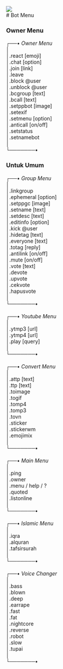 
<a href="https://colab.research.google.com/github/MininxD/wa/blob/master/colab.ipynb">
<img src="https://colab.research.google.com/assets/colab-badge.svg">
</a>
<br>
# Bot Menu

### Owner Menu
┌──• *Owner Menu*\
│\
│.react [emoji]\
│.chat [option]\
│.join [link]\
│.leave\
│.block @user\
│.unblock @user\
│.bcgroup [text]\
│.bcall [text]\
│.setppbot [image]\
│.setexif\
│.setmenu [option]\
│.anticall [on/off]\
│.setstatus\
│.setnamebot\
│\
└───────•


### Untuk Umum
┌──• *Group Menu*\
│\
│.linkgroup\
│.ephemeral [option]\
│.setppgc [image]\
│.setname [text]\
│.setdesc [text]\
│.editinfo [option]\
│.kick @user\
│.hidetag [text]\
│.everyone [text]\
│.totag [reply]\
│.antilink [on/off]\
│.mute [on/off]\
│.vote [text]\
│.devote\
│.upvote\
│.cekvote\
│.hapusvote\
│\
└───────•\
\
┌──• *Youtube  Menu*\
│\
│.ytmp3 [url]\
│.ytmp4 [url]\
│.play [query]\
│\
└───────•\
\
┌──• *Convert Menu*\
│\
│.attp [text]\
│.ttp [text]\
│.toimage\
│.togif\
│.tomp4\
│.tomp3\
│.tovn\
│.sticker\
│.stickerwm\
│.emojimix\
│\
└───────•\
\
┌──• *Main Menu*\
│\
│.ping\
│.owner\
│.menu / help / ?\
│.quoted\
│.listonline\
│\
└───────•\
\
┌──• *Islamic Menu*\
│\
│.iqra\
│.alquran\
│.tafsirsurah\
│\
└───────•\
\
┌──• *Voice Changer*\
│\
│.bass\
│.blown\
│.deep\
│.earrape\
│.fast\
│.fat\
│.nightcore\
│.reverse\
│.robot\
│.slow\
│.tupai\
│\
└───────•



